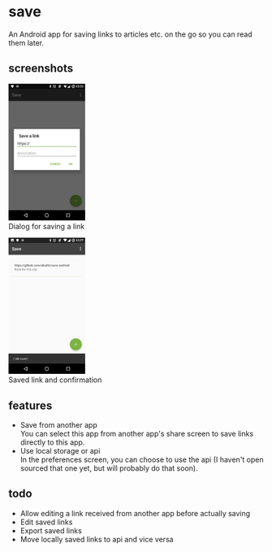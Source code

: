 # save
An Android app for saving links to articles etc. on the go so you can read them later.

## screenshots
<img src="screenshots/add_dialog.jpg" width="30%"></a>  
Dialog for saving a link

<img src="screenshots/link_saved.jpg" width="30%"></a>  
Saved link and confirmation

## features
- Save from another app  
  You can select this app from another app's share screen to save links directly to this app.
- Use local storage or api  
  In the preferences screen, you can choose to use the api (I haven't open sourced that one yet, but will probably do that soon).

## todo
- Allow editing a link received from another app before actually saving
- Edit saved links
- Export saved links
- Move locally saved links to api and vice versa
